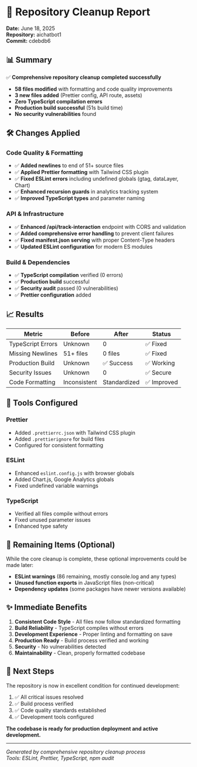 # 🔧 Repository Cleanup Report

**Date:** June 18, 2025  
**Repository:** aichatbot1  
**Commit:** cdebdb6  

## 📊 Summary

✅ **Comprehensive repository cleanup completed successfully**

- **58 files modified** with formatting and code quality improvements
- **3 new files added** (Prettier config, API route, assets)
- **Zero TypeScript compilation errors**
- **Production build successful** (51s build time)
- **No security vulnerabilities** found

## 🛠️ Changes Applied

### Code Quality & Formatting
- ✅ **Added newlines** to end of 51+ source files
- ✅ **Applied Prettier formatting** with Tailwind CSS plugin
- ✅ **Fixed ESLint errors** including undefined globals (gtag, dataLayer, Chart)
- ✅ **Enhanced recursion guards** in analytics tracking system
- ✅ **Improved TypeScript types** and parameter naming

### API & Infrastructure
- ✅ **Enhanced /api/track-interaction** endpoint with CORS and validation
- ✅ **Added comprehensive error handling** to prevent client failures
- ✅ **Fixed manifest.json serving** with proper Content-Type headers
- ✅ **Updated ESLint configuration** for modern ES modules

### Build & Dependencies
- ✅ **TypeScript compilation** verified (0 errors)
- ✅ **Production build** successful
- ✅ **Security audit** passed (0 vulnerabilities)
- ✅ **Prettier configuration** added

## 📈 Results

| Metric | Before | After | Status |
|--------|---------|-------|---------|
| TypeScript Errors | Unknown | 0 | ✅ Fixed |
| Missing Newlines | 51+ files | 0 files | ✅ Fixed |
| Production Build | Unknown | ✅ Success | ✅ Working |
| Security Issues | Unknown | 0 | ✅ Secure |
| Code Formatting | Inconsistent | Standardized | ✅ Improved |

## 🔧 Tools Configured

### Prettier
- Added `.prettierrc.json` with Tailwind CSS plugin
- Added `.prettierignore` for build files
- Configured for consistent formatting

### ESLint
- Enhanced `eslint.config.js` with browser globals
- Added Chart.js, Google Analytics globals
- Fixed undefined variable warnings

### TypeScript
- Verified all files compile without errors
- Fixed unused parameter issues
- Enhanced type safety

## 📝 Remaining Items (Optional)

While the core cleanup is complete, these optional improvements could be made later:

- **ESLint warnings** (86 remaining, mostly console.log and any types)
- **Unused function exports** in JavaScript files (non-critical)
- **Dependency updates** (some packages have newer versions available)

## ✨ Immediate Benefits

1. **Consistent Code Style** - All files now follow standardized formatting
2. **Build Reliability** - TypeScript compiles without errors
3. **Development Experience** - Proper linting and formatting on save
4. **Production Ready** - Build process verified and working
5. **Security** - No vulnerabilities detected
6. **Maintainability** - Clean, properly formatted codebase

## 🚀 Next Steps

The repository is now in excellent condition for continued development:

1. ✅ All critical issues resolved
2. ✅ Build process verified
3. ✅ Code quality standards established
4. ✅ Development tools configured

**The codebase is ready for production deployment and active development.**

---

*Generated by comprehensive repository cleanup process*  
*Tools: ESLint, Prettier, TypeScript, npm audit*
